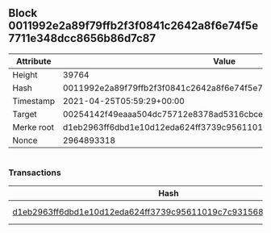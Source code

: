 ## Block 0011992e2a89f79ffb2f3f0841c2642a8f6e74f5e7711e348dcc8656b86d7c87

Attribute | Value
--- | ---
Height | 39764
Hash | 0011992e2a89f79ffb2f3f0841c2642a8f6e74f5e7711e348dcc8656b86d7c87
Timestamp | 2021-04-25T05:59:29+00:00
Target | 00254142f49eaaa504dc75712e8378ad5316cbcead634704b3734b6271167cc4
Merke root | d1eb2963ff6dbd1e10d12eda624ff3739c95611019c7c9315688dda7a938fbf0
Nonce | 2964893318

```

```

### Transactions

Hash | Amount
--- | ---
[d1eb2963ff6dbd1e10d12eda624ff3739c95611019c7c9315688dda7a938fbf0](d1eb2963ff6dbd1e10d12eda624ff3739c95611019c7c9315688dda7a938fbf0.md) | 10.00000000 SKEPTI 
